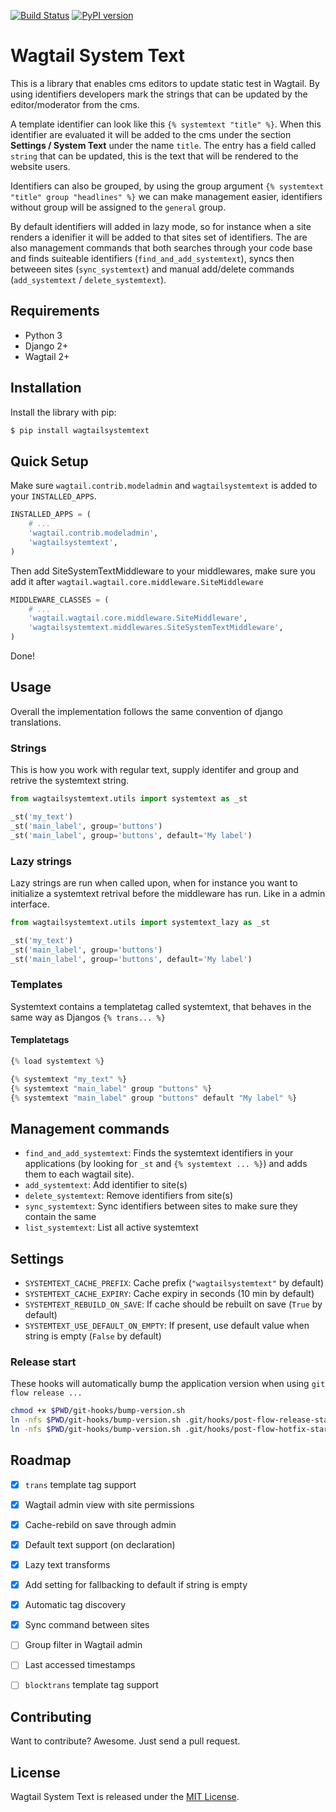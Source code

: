 [![Build Status](https://travis-ci.org/Frojd/wagtail-systemtext.svg?branch=master)](https://travis-ci.org/Frojd/wagtail-systemtext) [![PyPI version](https://badge.fury.io/py/wagtailsystemtext.svg)](https://badge.fury.io/py/wagtailsystemtext)

# Wagtail System Text

This is a library that enables cms editors to update static test in Wagtail. By using identifiers developers mark the strings that can be updated by the editor/moderator from the cms.

A template identifier can look like this `{% systemtext "title" %}`. When this identifier are evaluated it will be added to the cms under the section **Settings / System Text** under the name `title`. The entry has a field called `string` that can be updated, this is the text that will be rendered to the website users.

Identifiers can also be grouped, by using the group argument `{% systemtext "title" group "headlines" %}` we can make management easier, identifiers without group will be assigned to the `general` group.

By default identifiers will added in lazy mode, so for instance when a site renders a idenifier it will be added to that sites set of identifiers. The are also management commands that both searches through your code base and finds suiteable identifiers (`find_and_add_systemtext`), syncs then betweeen sites (`sync_systemtext`) and manual add/delete commands (`add_systemtext` / `delete_systemtext`).


## Requirements

- Python 3
- Django 2+
- Wagtail 2+


## Installation

Install the library with pip:

```bash
$ pip install wagtailsystemtext
```


## Quick Setup

Make sure `wagtail.contrib.modeladmin` and `wagtailsystemtext` is added to your `INSTALLED_APPS`.


```python
INSTALLED_APPS = (
    # ...
    'wagtail.contrib.modeladmin',
    'wagtailsystemtext',
)
```

Then add SiteSystemTextMiddleware to your middlewares, make sure you add it after `wagtail.wagtail.core.middleware.SiteMiddleware`

```python
MIDDLEWARE_CLASSES = (
    # ...
    'wagtail.wagtail.core.middleware.SiteMiddleware',
    'wagtailsystemtext.middlewares.SiteSystemTextMiddleware',
)
```

Done!


## Usage

Overall the implementation follows the same convention of django translations.

### Strings

This is how you work with regular text, supply identifer and group and retrive the systemtext string.

```python
from wagtailsystemtext.utils import systemtext as _st

_st('my_text')
_st('main_label', group='buttons')
_st('main_label', group='buttons', default='My label')
```

### Lazy strings

Lazy strings are run when called upon, when for instance you want to initialize a systemtext retrival before the middleware has run. Like in a admin interface.

```python
from wagtailsystemtext.utils import systemtext_lazy as _st

_st('my_text')
_st('main_label', group='buttons')
_st('main_label', group='buttons', default='My label')
```

### Templates

Systemtext contains a templatetag called systemtext, that behaves in the same way as Djangos `{% trans... %}`

#### Templatetags

```python
{% load systemtext %}

{% systemtext "my_text" %}
{% systemtext "main_label" group "buttons" %}
{% systemtext "main_label" group "buttons" default "My label" %}
```


## Management commands

- `find_and_add_systemtext`: Finds the systemtext identifiers in your applications (by looking for `_st` and `{% systemtext ... %}`) and adds them to each wagtail site).
- `add_systemtext`: Add identifier to site(s)
- `delete_systemtext`: Remove identifiers from site(s)
- `sync_systemtext`: Sync identifiers between sites to make sure they contain the same
- `list_systemtext`: List all active systemtext


## Settings

- `SYSTEMTEXT_CACHE_PREFIX`: Cache prefix (`"wagtailsystemtext"` by default)
- `SYSTEMTEXT_CACHE_EXPIRY`: Cache expiry in seconds (10 min by default)
- `SYSTEMTEXT_REBUILD_ON_SAVE`: If cache should be rebuilt on save (`True` by default)
- `SYSTEMTEXT_USE_DEFAULT_ON_EMPTY`: If present, use default value when string is empty (`False` by default)


### Release start

These hooks will automatically bump the application version when using `git flow release ...`

```bash
chmod +x $PWD/git-hooks/bump-version.sh
ln -nfs $PWD/git-hooks/bump-version.sh .git/hooks/post-flow-release-start
ln -nfs $PWD/git-hooks/bump-version.sh .git/hooks/post-flow-hotfix-start
```


## Roadmap

- [x] `trans` template tag support
- [x] Wagtail admin view with site permissions
- [x] Cache-rebild on save through admin
- [x] Default text support (on declaration)
- [x] Lazy text transforms
- [x] Add setting for fallbacking to default if string is empty
- [x] Automatic tag discovery
- [x] Sync command between sites
- [ ] Group filter in Wagtail admin
- [ ] Last accessed timestamps
- [ ] `blocktrans` template tag support


## Contributing

Want to contribute? Awesome. Just send a pull request.


## License

Wagtail System Text is released under the [MIT License](http://www.opensource.org/licenses/MIT).
